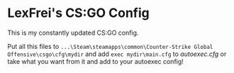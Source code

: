# LexFrei's CS:GO Config

This is my constantly updated CS:GO config.

Put all this files to  `...\Steam\steamapps\common\Counter-Strike Global Offensive\csgo\cfg\mydir` and add `exec mydir\main.cfg` to *autoexec.cfg* or take what you want from it and add to your autoexec config! 
